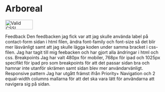 # Arboreal
<p>
<a href="http://jigsaw.w3.org/css-validator/check/referer">
    <img style="border:0;width:88px;height:31px"
        src="http://jigsaw.w3.org/css-validator/images/vcss-blue"
        alt="Valid CSS!" />
    </a>
</p>
<p>
    Feedback 
Den feedbacken jag fick var att jag skulle använda label på contact-form sidan i html filen, ändra font-family och font-size så det blir mer läsvänligt samt att jag skulle lägga koden under samma bracket i css-filen. Jag har tagit till mig feebacken och har gjort alla ändringar i html och css.
                                            Breakpoints
Jag har valt 480px för mobiler, 768px för ipad och 1025px specifikt för ipad pro som breakpoints för att det passar sidan bra och hamnar inte utanför skrämen samt sidan blev mer användarvänligt.
                                     Responsive pattern
Jag har utgått främst ifrån Priority+ Navigation och 2 equal-width columns mallarna för att det ska vara lätt för användarna att navigera sig på sidan.

</p>
